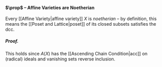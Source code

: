 #### $\prop$ – Affine Varieties are Noetherian
Every [[Affine Variety|affine variety]] $X$ is *noetherian* – by definition, this means the [[Poset and Lattice|poset]] of its closed subsets satisfies the dcc.

##### *Proof.*
This holds since $A(X)$ has the [[Ascending Chain Condition|acc]] on (radical) ideals and vanishing sets reverse inclusion.